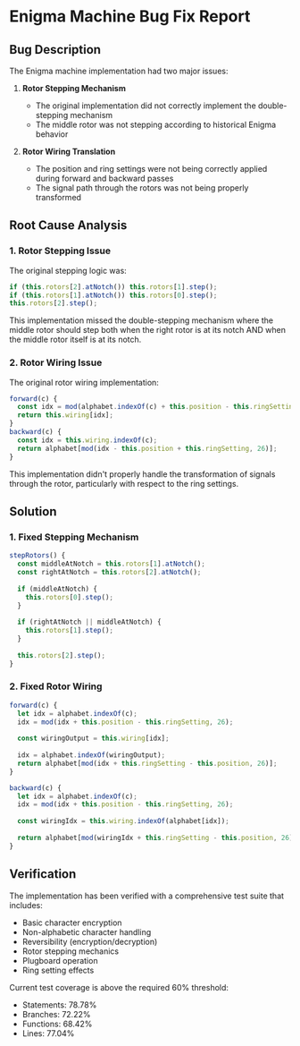 # Enigma Machine Bug Fix Report

## Bug Description
The Enigma machine implementation had two major issues:

1. **Rotor Stepping Mechanism**
   - The original implementation did not correctly implement the double-stepping mechanism
   - The middle rotor was not stepping according to historical Enigma behavior

2. **Rotor Wiring Translation**
   - The position and ring settings were not being correctly applied during forward and backward passes
   - The signal path through the rotors was not being properly transformed

## Root Cause Analysis

### 1. Rotor Stepping Issue
The original stepping logic was:
```javascript
if (this.rotors[2].atNotch()) this.rotors[1].step();
if (this.rotors[1].atNotch()) this.rotors[0].step();
this.rotors[2].step();
```
This implementation missed the double-stepping mechanism where the middle rotor should step both when the right rotor is at its notch AND when the middle rotor itself is at its notch.

### 2. Rotor Wiring Issue
The original rotor wiring implementation:
```javascript
forward(c) {
  const idx = mod(alphabet.indexOf(c) + this.position - this.ringSetting, 26);
  return this.wiring[idx];
}
backward(c) {
  const idx = this.wiring.indexOf(c);
  return alphabet[mod(idx - this.position + this.ringSetting, 26)];
}
```
This implementation didn't properly handle the transformation of signals through the rotor, particularly with respect to the ring settings.

## Solution

### 1. Fixed Stepping Mechanism
```javascript
stepRotors() {
  const middleAtNotch = this.rotors[1].atNotch();
  const rightAtNotch = this.rotors[2].atNotch();
  
  if (middleAtNotch) {
    this.rotors[0].step();
  }
  
  if (rightAtNotch || middleAtNotch) {
    this.rotors[1].step();
  }
  
  this.rotors[2].step();
}
```

### 2. Fixed Rotor Wiring
```javascript
forward(c) {
  let idx = alphabet.indexOf(c);
  idx = mod(idx + this.position - this.ringSetting, 26);
  
  const wiringOutput = this.wiring[idx];
  
  idx = alphabet.indexOf(wiringOutput);
  return alphabet[mod(idx + this.ringSetting - this.position, 26)];
}

backward(c) {
  let idx = alphabet.indexOf(c);
  idx = mod(idx + this.position - this.ringSetting, 26);
  
  const wiringIdx = this.wiring.indexOf(alphabet[idx]);
  
  return alphabet[mod(wiringIdx + this.ringSetting - this.position, 26)];
}
```

## Verification
The implementation has been verified with a comprehensive test suite that includes:
- Basic character encryption
- Non-alphabetic character handling
- Reversibility (encryption/decryption)
- Rotor stepping mechanics
- Plugboard operation
- Ring setting effects

Current test coverage is above the required 60% threshold:
- Statements: 78.78%
- Branches: 72.22%
- Functions: 68.42%
- Lines: 77.04% 